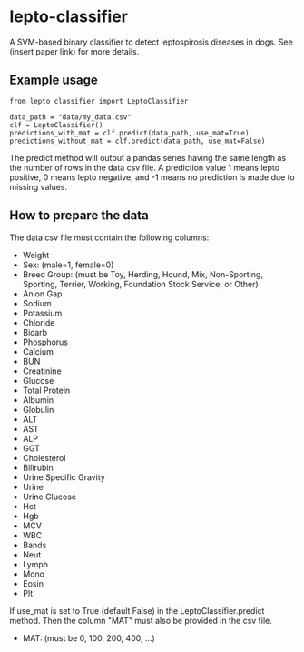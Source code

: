 # lepto-classifier
A SVM-based binary classifier to detect leptospirosis diseases in dogs. 
See (insert paper link) for more details.

## Example usage
```
from lepto_classifier import LeptoClassifier

data_path = "data/my_data.csv"
clf = LeptoClassifier()
predictions_with_mat = clf.predict(data_path, use_mat=True)
predictions_without_mat = clf.predict(data_path, use_mat=False)
```
The predict method will output a pandas series having the same length as the number of rows in the data csv file. A prediction value 1 means lepto positive, 0 means lepto negative, and -1 means no prediction is made due to missing values.

## How to prepare the data
The data csv file must contain the following columns:
- Weight
- Sex: (male=1, female=0)
- Breed Group: (must be Toy, Herding, Hound, Mix, Non-Sporting, Sporting, Terrier, Working, Foundation Stock Service, or Other)
- Anion Gap
- Sodium 
- Potassium
- Chloride
- Bicarb
- Phosphorus
- Calcium
- BUN
- Creatinine
- Glucose
- Total Protein
- Albumin
- Globulin
- ALT
- AST
- ALP
- GGT
- Cholesterol
- Bilirubin
- Urine Specific Gravity
- Urine
- Urine Glucose
- Hct
- Hgb
- MCV
- WBC
- Bands
- Neut
- Lymph
- Mono
- Eosin
- Plt

If use_mat is set to True (default False) in the LeptoClassifier.predict method. Then the column "MAT" must also be provided in the csv file.
- MAT: (must be 0, 100, 200, 400, ...)
